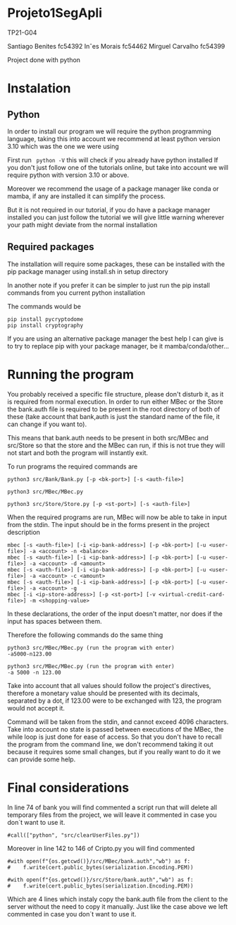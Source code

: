 # Projeto1SegApli

TP21-G04 

Santiago Benites fc54392
Inˆes Morais fc54462
Mirguel Carvalho fc54399

Project done with python

# Instalation

## Python

In order to install our program we will require the python programming language, taking this into account we recommend at least python version 3.10 which was the one we were using

First run ``` python -V``` this will check if you already have python installed
If you don't just follow one of the tutorials online, but take into account we will require python with version 3.10 or above. 

Moreover we recommend the usage of a package manager like conda or mamba, if any are installed it can simplify the process.

But it is not required in our tutorial, if you do have a package manager installed you can just follow the tutorial we will give little warning wherever your path might deviate from the normal installation

## Required packages

The installation will require some packages, these can be installed with the pip package manager using install.sh in setup directory

In another note if you prefer it can be simpler to just run the pip install commands from you current python installation

The commands would be

```
pip install pycryptodome
pip install cryptography
```

If you are using an alternative package manager the best help I can give is to try to replace pip with your package manager, be it mamba/conda/other...

# Running the program

You probably received a specific file structure, please don't disturb it, as it is required from normal execution.
In order to run either MBec or the Store the bank.auth file is required to be present in the root directory of both of these (take account that bank,auth is just the standard name of the file, it can change if you want to). 

This means that bank.auth needs to be present in both src/MBec and src/Store so that the store and the MBec can run, if this is not true they will not start and both the program will instantly exit.

To run programs the required commands are

```
python3 src/Bank/Bank.py [-p <bk-port>] [-s <auth-file>]

python3 src/MBec/MBec.py

python3 src/Store/Store.py [-p <st-port>] [-s <auth-file>]
```

When the required programs are run, MBec will now be able to take in input from the stdin. 
The input should be in the forms present in the project description

```
mbec [-s <auth-file>] [-i <ip-bank-address>] [-p <bk-port>] [-u <user-file>] -a <account> -n <balance>
mbec [-s <auth-file>] [-i <ip-bank-address>] [-p <bk-port>] [-u <user-file>] -a <account> -d <amount>
mbec [-s <auth-file>] [-i <ip-bank-address>] [-p <bk-port>] [-u <user-file>] -a <account> -c <amount>
mbec [-s <auth-file>] [-i <ip-bank-address>] [-p <bk-port>] [-u <user-file>] -a <account> -g
mbec [-i <ip-store-address>] [-p <st-port>] [-v <virtual-credit-card-file>] -m <shopping-value>
```

In these declarations, the order of the input doesn't matter, nor does if the input has spaces between them.

Therefore the following commands do the same thing
```
python3 src/MBec/MBec.py (run the program with enter)
-a5000-n123.00

python3 src/MBec/MBec.py (run the program with enter)
-a 5000 -n 123.00
```
Take into account that all values should follow the project's directives, therefore a monetary value should be presented with its decimals, separated by a dot, if 123.00 were to be exchanged with 123, the program would not accept it.

Command will be taken from the stdin, and cannot exceed 4096 characters.
Take into account no state is passed between executions of the MBec, the while loop is just done for ease of access.
So that you don't have to recall the program from the command line, we don't recommend taking it out because it requires some small changes, but if you really want to do it we can provide some help.

# Final considerations

In line 74 of bank you will find commented a script run that will delete all temporary files from the project, we will leave it commented in case you don´t want to use it.
```
#call(["python", "src/clearUserFiles.py"])
```

Moreover in line 142 to 146 of Cripto.py you will find commented
```
#with open(f"{os.getcwd()}/src/MBec/bank.auth","wb") as f:
#    f.write(cert.public_bytes(serialization.Encoding.PEM))

#with open(f"{os.getcwd()}/src/Store/bank.auth","wb") as f:
#    f.write(cert.public_bytes(serialization.Encoding.PEM))
```
Which are 4 lines which instaly copy the bank.auth file from the client to the server without the need to copy it manually.
Just like the case above we left commented in case you don´t want to use it.